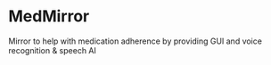 # MedMirror
Mirror to help with medication adherence by providing GUI and voice recognition &amp; speech AI 
